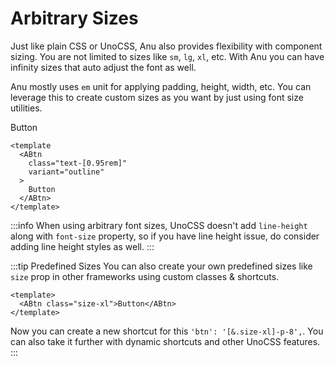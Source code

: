 # Arbitrary Sizes

Just like plain CSS or UnoCSS, Anu also provides flexibility with component sizing. You are not limited to sizes like `sm`, `lg`, `xl`, etc. With Anu you can have infinity <i class="i-fluent-emoji-infinity"></i> sizes that auto adjust the font as well.

Anu mostly uses `em` unit for applying padding, height, width, etc. You can leverage this to create custom sizes as you want by just using font size utilities.

<ABtn class="text-[0.95rem]" variant="outline">Button</ABtn>

```vue{3}
<template
  <ABtn
    class="text-[0.95rem]"
    variant="outline"
  >
    Button
  </ABtn>
</template>
```

:::info
When using arbitrary font sizes, UnoCSS doesn't add `line-height` along with `font-size` property, so if you have line height issue, do consider adding line height styles as well.
:::

:::tip Predefined Sizes
You can also create your own predefined sizes like `size` prop in other frameworks using custom classes & shortcuts.

```vue
<template>
  <ABtn class="size-xl">Button</ABtn>
</template>
```

Now you can create a new shortcut for this `'btn': '[&.size-xl]-p-8',`. You can also take it further with dynamic shortcuts and other UnoCSS features.
:::
